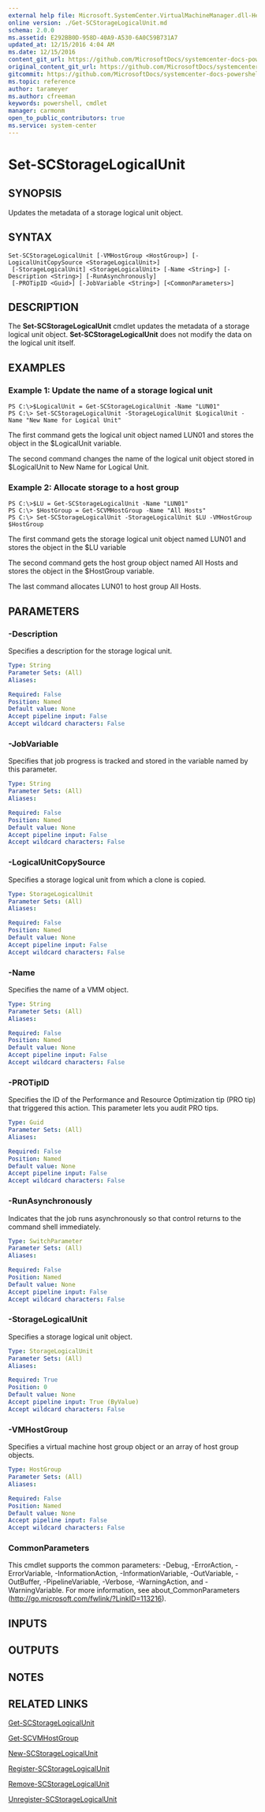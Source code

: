 ```yaml
---
external help file: Microsoft.SystemCenter.VirtualMachineManager.dll-Help.xml
online version: ./Get-SCStorageLogicalUnit.md
schema: 2.0.0
ms.assetid: E292BB0D-958D-40A9-A530-6A0C59B731A7
updated_at: 12/15/2016 4:04 AM
ms.date: 12/15/2016
content_git_url: https://github.com/MicrosoftDocs/systemcenter-docs-powershell/blob/master/systemcenter-cmdlets/SystemCenter2016/VirtualMachineManager/vlatest/Set-SCStorageLogicalUnit.md
original_content_git_url: https://github.com/MicrosoftDocs/systemcenter-docs-powershell/blob/master/systemcenter-cmdlets/SystemCenter2016/VirtualMachineManager/vlatest/Set-SCStorageLogicalUnit.md
gitcommit: https://github.com/MicrosoftDocs/systemcenter-docs-powershell/blob/7df4508c7b907a214e6a8eca76037b06065ef078/systemcenter-cmdlets/SystemCenter2016/VirtualMachineManager/vlatest/Set-SCStorageLogicalUnit.md
ms.topic: reference
author: tarameyer
ms.author: cfreeman
keywords: powershell, cmdlet
manager: carmonm
open_to_public_contributors: true
ms.service: system-center
---
```


# Set-SCStorageLogicalUnit

## SYNOPSIS
Updates the metadata of a storage logical unit object.

## SYNTAX

```
Set-SCStorageLogicalUnit [-VMHostGroup <HostGroup>] [-LogicalUnitCopySource <StorageLogicalUnit>]
 [-StorageLogicalUnit] <StorageLogicalUnit> [-Name <String>] [-Description <String>] [-RunAsynchronously]
 [-PROTipID <Guid>] [-JobVariable <String>] [<CommonParameters>]
```

## DESCRIPTION
The **Set-SCStorageLogicalUnit** cmdlet updates the metadata of a storage logical unit object.
**Set-SCStorageLogicalUnit** does not modify the data on the logical unit itself.

## EXAMPLES

### Example 1: Update the name of a storage logical unit
```
PS C:\>$LogicalUnit = Get-SCStorageLogicalUnit -Name "LUN01"
PS C:\> Set-SCStorageLogicalUnit -StorageLogicalUnit $LogicalUnit -Name "New Name for Logical Unit"
```

The first command gets the logical unit object named LUN01 and stores the object in the $LogicalUnit variable.

The second command changes the name of the logical unit object stored in $LogicalUnit to New Name for Logical Unit.

### Example 2: Allocate storage to a host group
```
PS C:\>$LU = Get-SCStorageLogicalUnit -Name "LUN01"
PS C:\> $HostGroup = Get-SCVMHostGroup -Name "All Hosts"
PS C:\> Set-SCStorageLogicalUnit -StorageLogicalUnit $LU -VMHostGroup $HostGroup
```

The first command gets the storage logical unit object named LUN01 and stores the object in the $LU variable

The second command gets the host group object named All Hosts and stores the object in the $HostGroup variable.

The last command allocates LUN01 to host group All Hosts.

## PARAMETERS

### -Description
Specifies a description for the storage logical unit.

```yaml
Type: String
Parameter Sets: (All)
Aliases: 

Required: False
Position: Named
Default value: None
Accept pipeline input: False
Accept wildcard characters: False
```

### -JobVariable
Specifies that job progress is tracked and stored in the variable named by this parameter.

```yaml
Type: String
Parameter Sets: (All)
Aliases: 

Required: False
Position: Named
Default value: None
Accept pipeline input: False
Accept wildcard characters: False
```

### -LogicalUnitCopySource
Specifies a storage logical unit from which a clone is copied.

```yaml
Type: StorageLogicalUnit
Parameter Sets: (All)
Aliases: 

Required: False
Position: Named
Default value: None
Accept pipeline input: False
Accept wildcard characters: False
```

### -Name
Specifies the name of a VMM object.

```yaml
Type: String
Parameter Sets: (All)
Aliases: 

Required: False
Position: Named
Default value: None
Accept pipeline input: False
Accept wildcard characters: False
```

### -PROTipID
Specifies the ID of the Performance and Resource Optimization tip (PRO tip) that triggered this action.
This parameter lets you audit PRO tips.

```yaml
Type: Guid
Parameter Sets: (All)
Aliases: 

Required: False
Position: Named
Default value: None
Accept pipeline input: False
Accept wildcard characters: False
```

### -RunAsynchronously
Indicates that the job runs asynchronously so that control returns to the command shell immediately.

```yaml
Type: SwitchParameter
Parameter Sets: (All)
Aliases: 

Required: False
Position: Named
Default value: None
Accept pipeline input: False
Accept wildcard characters: False
```

### -StorageLogicalUnit
Specifies a storage logical unit object.

```yaml
Type: StorageLogicalUnit
Parameter Sets: (All)
Aliases: 

Required: True
Position: 0
Default value: None
Accept pipeline input: True (ByValue)
Accept wildcard characters: False
```

### -VMHostGroup
Specifies a virtual machine host group object or an array of host group objects.

```yaml
Type: HostGroup
Parameter Sets: (All)
Aliases: 

Required: False
Position: Named
Default value: None
Accept pipeline input: False
Accept wildcard characters: False
```

### CommonParameters
This cmdlet supports the common parameters: -Debug, -ErrorAction, -ErrorVariable, -InformationAction, -InformationVariable, -OutVariable, -OutBuffer, -PipelineVariable, -Verbose, -WarningAction, and -WarningVariable. For more information, see about_CommonParameters (http://go.microsoft.com/fwlink/?LinkID=113216).

## INPUTS

## OUTPUTS

## NOTES

## RELATED LINKS

[Get-SCStorageLogicalUnit](xref:SystemCenter2016/VirtualMachineManager/vlatest/Get-SCStorageLogicalUnit.md)

[Get-SCVMHostGroup](xref:SystemCenter2016/VirtualMachineManager/vlatest/Get-SCVMHostGroup.md)

[New-SCStorageLogicalUnit](xref:SystemCenter2016/VirtualMachineManager/vlatest/New-SCStorageLogicalUnit.md)

[Register-SCStorageLogicalUnit](xref:SystemCenter2016/VirtualMachineManager/vlatest/Register-SCStorageLogicalUnit.md)

[Remove-SCStorageLogicalUnit](xref:SystemCenter2016/VirtualMachineManager/vlatest/Remove-SCStorageLogicalUnit.md)

[Unregister-SCStorageLogicalUnit](xref:SystemCenter2016/VirtualMachineManager/vlatest/Unregister-SCStorageLogicalUnit.md)

